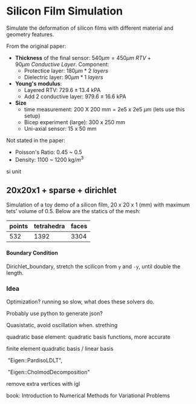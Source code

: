 # Silicon Film Simulation

Simulate the deformation of silicon films with different material and geometry features.

From the original paper:

* **Thickness** of the final sensor: $540 \mu m = 450 \mu m\ RTV + 90 \mu m\ Conductive\ Layer$. Component:
  * Protectice layer: $180 \mu m * 2\ layers$ 
  * Dielectric layer: $90 \mu m * 1\ layers$ 
* **Young's modulus**: 
  * Layered RTV: $729.6±13.4$ kPA
  * Add 2 conductive layer: $979.6±16.6$ kPA
* **Size**
  * time measurement: 200 X 200 mm = 2e5 x 2e5 $\mu m$ (lets use this setup)
  * Bicep experiment (large): 300 x 250 mm
  * Uni-axial sensor: 15 x 50 mm

Not stated in the paper:

* Poisson's Ratio: 0.45 ~ 0.5
* Density: 1100 ~ 1200 kg/$m^3$

si unit



## 20x20x1 + sparse + dirichlet

Simulation of a toy demo of a silicon film, 20 x 20 x 1 (mm) with maximum tets' volume of 0.5. Below are the statics of the mesh:

| points | tetrahedra | faces |
| ------ | ---------- | ----- |
| 532    | 1392       | 3304  |

#### Boundary Condition

Dirichlet_boundary, stretch the scilicon from `y` and `-y`, until double the length. 



### Idea

Optimization? running so slow, what does these solvers do.

Probably use python to generate json?

Quasistatic, avoid oscillation when. strething

quadratic base element: quadratic basis functions, more accurate

finite element quadratic basis / linear basis





​            "Eigen::PardisoLDLT",

​            "Eigen::CholmodDecomposition"



remove extra vertices with igl





book: Introduction to Numerical Methods for Variational Problems